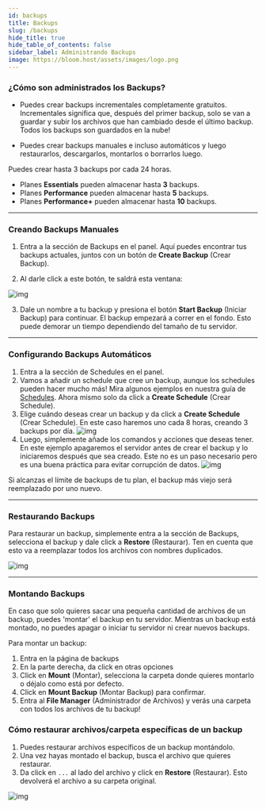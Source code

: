 ```yaml
---
id: backups
title: Backups
slug: /backups
hide_title: true
hide_table_of_contents: false
sidebar_label: Administrando Backups
image: https://bloom.host/assets/images/logo.png
---
```


### ¿Cómo son administrados los Backups?

- Puedes crear backups incrementales completamente gratuitos. Incrementales significa que, después del primer backup,
solo se van a guardar y subir los archivos que han cambiado desde el último backup. Todos los backups son guardados en 
la nube!

- Puedes crear backups manuales e incluso automáticos y luego restaurarlos, descargarlos, montarlos o borrarlos luego.

Puedes crear hasta 3 backups por cada 24 horas.

- Planes **Essentials** pueden almacenar hasta **3** backups.
- Planes **Performance** pueden almacenar hasta **5** backups.
- Planes **Performance+** pueden almacenar hasta **10** backups.

---

### Creando Backups Manuales

1. Entra a la sección de Backups en el panel.
Aquí puedes encontrar tus backups actuales, juntos con un botón de **Create Backup** (Crear Backup).

2. Al darle click a este botón, te saldrá esta ventana:

![img](/imgs/using_the_panel/backups/1.png)

3. Dale un nombre a tu backup y presiona el botón **Start Backup** (Iniciar Backup) para continuar.
El backup empezará a correr en el fondo. Esto puede demorar un tiempo dependiendo del tamaño de tu servidor.

---

### Configurando Backups Automáticos

1. Entra a la sección de Schedules en el panel.
2. Vamos a añadir un schedule que cree un backup, aunque los schedules pueden hacer mucho más!
Mira algunos ejemplos en nuestra guía de [Schedules](schedules.md). Ahora mismo solo da click a **Create Schedule** (Crear Schedule). 
3. Elige cuándo deseas crear un backup y da click a **Create Schedule** (Crear Schedule). En este caso haremos uno cada
8 horas, creando 3 backups por día.
![img](/imgs/using_the_panel/backups/2.png)
4. Luego, simplemente añade los comandos y acciones que deseas tener.
En este ejemplo apagaremos el servidor antes de crear el backup y lo iniciaremos después que sea creado.
Este no es un paso necesario pero es una buena práctica para evitar corrupción de datos.
![img](/imgs/using_the_panel/backups/3.png)

Si alcanzas el límite de backups de tu plan, el backup más viejo será reemplazado por uno nuevo.

---

### Restaurando Backups

Para restaurar un backup, simplemente entra a la sección de Backups, selecciona el backup y dale click a **Restore** (Restaurar).
Ten en cuenta que esto va a reemplazar todos los archivos con nombres duplicados. 

![img](/imgs/using_the_panel/backups/4.png)

---

### Montando Backups

En caso que solo quieres sacar una pequeña cantidad de archivos de un backup, puedes 'montar' el backup en tu servidor.
Mientras un backup está montado, no puedes apagar o iniciar tu servidor ni crear nuevos backups. 

Para montar un backup:
1. Entra en la página de backups
2. En la parte derecha, da click en otras opciones
3. Click en **Mount** (Montar), selecciona la carpeta donde quieres montarlo o déjalo como está por defecto.
4. Click en **Mount Backup** (Montar Backup) para confirmar.
5. Entra al **File Manager** (Administrador de Archivos) y verás una carpeta con todos los archivos de tu backup!

### Cómo restaurar archivos/carpeta específicas de un backup

1. Puedes restaurar archivos específicos de un backup montándolo.
2. Una vez hayas montado el backup, busca el archivo que quieres restaurar.
3. Da click en `...` al lado del archivo y click en **Restore** (Restaurar). Esto devolverá el archivo a su carpeta original.

![img](/imgs/using_the_panel/backups/5.png)
